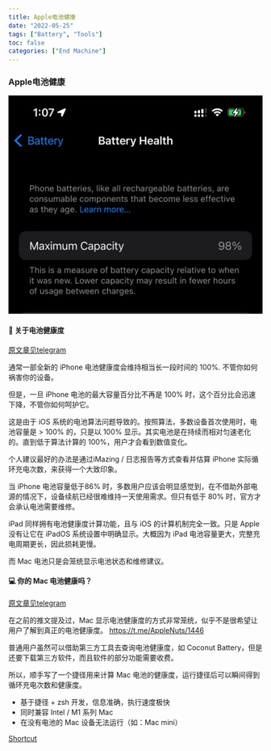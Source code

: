 ```yaml
---
title: Apple电池健康
date: "2022-05-25"
tags: ["Battery", "Tools"]
toc: false
categories: ["End Machine"]
---
```


### Apple电池健康

![Apple电池健康](/static/img/2022-5-25-Apple电池健康/2022-05-25-Apple-Battery-Health.jpeg)

#### 🔋 关于电池健康度

[原文章见telegram](https://t.me/AppleNuts/1446)

通常一部全新的 iPhone 电池健康度会维持相当长一段时间的 100%. 不管你如何祸害你的设备。

但是，一旦 iPhone 电池的最大容量百分比不再是 100% 时，这个百分比会迅速下降，不管你如何呵护它。

这是由于 iOS 系统的电池算法问题导致的。按照算法，多数设备首次使用时，电池容量是 > 100% 的，只是以 100% 显示。其实电池是在持续而相对匀速老化的。直到低于算法计算的 100%，用户才会看到数值变化。

个人建议最好的办法是通过iMazing / 日志报告等方式查看并估算 iPhone 实际循环充电次数，来获得一个大致印象。

当 iPhone 电池容量低于86% 时，多数用户应该会明显感觉到，在不借助外部电源的情况下，设备续航已经很难维持一天使用需求。但只有低于 80% 时，官方才会承认电池需要维修。

iPad 同样拥有电池健康度计算功能，且与 iOS 的计算机制完全一致。只是 Apple 没有让它在 iPadOS 系统设置中明确显示。大概因为 iPad 电池容量更大，完整充电周期更长，因此损耗更慢。

而 Mac 电池只是会笼统显示电池状态和维修建议。

#### 💻 你的 Mac 电池健康吗？

[原文章见telegram](https://t.me/AppleNuts/1450)

在之前的推文提及过，Mac 显示电池健康度的方式非常笼统，似乎不是很希望让用户了解到真正的电池健康度。 https://t.me/AppleNuts/1446

普通用户虽然可以借助第三方工具去查询电池健康度，如 Coconut Battery，但是还要下载第三方软件，而且软件的部分功能需要收费。

所以，顺手写了一个捷径用来计算 Mac 电池的健康度，运行捷径后可以瞬间得到 循环充电次数和健康度。

* 基于捷径 + zsh 开发，信息准确，执行速度极快
* 同时兼容 Intel / M1 系列 Mac
* 在没有电池的 Mac 设备无法运行（如：Mac mini）

[Shortcut](https://www.icloud.com/shortcuts/314cf272715b4f6387554d57b221132c)